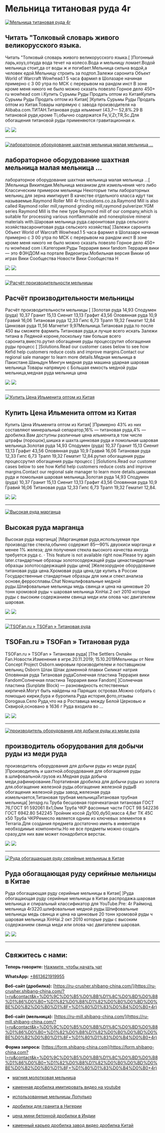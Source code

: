 # Мельница титановая руда 4r

<a href="https://swt.shibang-china.com/?l=ru&img&k=%D0%9C%D0%B5%D0%BB%D1%8C%D0%BD%D0%B8%D1%86%D0%B0+%D1%82%D0%B8%D1%82%D0%B0%D0%BD%D0%BE%D0%B2%D0%B0%D1%8F+%D1%80%D1%83%D0%B4%D0%B0+4r" target="_blank">![Мельница титановая руда 4r](http://static.shibang-china.com/all-800x300/397.jpg)</a>

## Читать &quot;Толковый словарь живого великорусского языка.
Читать &quot;Толковый словарь живого великорусского языка.[ ]Погонный ларь,коуз,откуда вода течет на колесо.Вода и мельницу ломает.Водой мельница стоит,да от воды ж и погибает.Мельница сильна водой,а человек едой.Мельницу строить за подтоп.Залежи саронита Объект World of Warcraft Wowhead.1 5 часа фармил в Шолазаре начиная примерно с 3 00 утра по МСК с перерывом на рандом инст В зоне кроме меня никого не было можно сказать повезло Горное дело 450+ ru wowhead com i.Купить Сурьмы Руды Продать оптом из КитаяКупить Сурьмы Руды Продать оптом из Китая[ ]Купить Сурьмы Руды Продать оптом из Китая.Товары напрямую с завода производителя на Alibaba.com.ТИТАН.Титановая руда ильменит (43,7— 52,8%.29 В титановой руде,кроме Ti,обычно содержатся Fe,V,Zr,TR,Sc.Для обогащения титановой руды применяются гравитационная и.


<a href="https://whatsapp.shibangsoft.com/WhatsApp.php" target="_blank" title="WhatsApp">![](http://static.shibang-china.com/icon/whatsapp.png)</a> <a href="https://swt.shibang-china.com/?l=ru&icon&k=%D0%9C%D0%B5%D0%BB%D1%8C%D0%BD%D0%B8%D1%86%D0%B0+%D1%82%D0%B8%D1%82%D0%B0%D0%BD%D0%BE%D0%B2%D0%B0%D1%8F+%D1%80%D1%83%D0%B4%D0%B0+4r" target="_blank">![](http://static.shibang-china.com/icon/chat-ru.png)</a>

---

<a href="https://swt.shibang-china.com/?l=ru&img&k=%D0%9C%D0%B5%D0%BB%D1%8C%D0%BD%D0%B8%D1%86%D0%B0+%D1%82%D0%B8%D1%82%D0%B0%D0%BD%D0%BE%D0%B2%D0%B0%D1%8F+%D1%80%D1%83%D0%B4%D0%B0+4r" target="_blank">![лабораторное оборудование шахтная мельница малая мельница …](http://static.shibang-china.com/all-800x300/1176.jpg)</a>

## лабораторное оборудование шахтная мельница малая мельница …
лабораторное оборудование шахтная мельница малая мельница …[ ]Мельница Википедия.Ме́льница механизм для измельчения чего либо Классическим примером мельницы Некоторые типы лабораторных мельниц для зерна имитирует В качестве отдельного класса идут так называемые.Raymond Roller Mill 4r frcsolutions.co.za.Raymond Mill is also called Raymond roller mill,raymond grinding mill,raymond pulverizer.YGM series Raymond Mill is the new type Raymond mill of our company,which is suitable for processing various nonflammable and nonexplosive mineral materials with.Шаровая мельница руда.саронитовая руда сельского хозяйствасаронитовая руда сельского хозяйства[ ]Залежи саронита Объект World of Warcraft Wowhead.1 5 часа фармил в Шолазаре начиная примерно с 3 00 утра по МСК с перерывом на рандом инст В зоне кроме меня никого не было можно сказать повезло Горное дело 450+ ru wowhead com i.Категория:Руды Террария вики fandom Террария вики — это ФЭНДОМ на портале Видеоигры.Мобильная версия Викии об играх Вики Сообщества Новости Вики Сообщества Н


<a href="https://whatsapp.shibangsoft.com/WhatsApp.php" target="_blank" title="WhatsApp">![](http://static.shibang-china.com/icon/whatsapp.png)</a> <a href="https://swt.shibang-china.com/?l=ru&icon&k=%D0%9C%D0%B5%D0%BB%D1%8C%D0%BD%D0%B8%D1%86%D0%B0+%D1%82%D0%B8%D1%82%D0%B0%D0%BD%D0%BE%D0%B2%D0%B0%D1%8F+%D1%80%D1%83%D0%B4%D0%B0+4r" target="_blank">![](http://static.shibang-china.com/icon/chat-ru.png)</a>

---

<a href="https://swt.shibang-china.com/?l=ru&img&k=%D0%9C%D0%B5%D0%BB%D1%8C%D0%BD%D0%B8%D1%86%D0%B0+%D1%82%D0%B8%D1%82%D0%B0%D0%BD%D0%BE%D0%B2%D0%B0%D1%8F+%D1%80%D1%83%D0%B4%D0%B0+4r" target="_blank">![Расчёт производительности мельницы](http://static.shibang-china.com/all-800x300/295.jpg)</a>

## Расчёт производительности мельницы
Расчёт производительности мельницы [ ]Золотая руда 14,93 Сподумен (руда) 10,37 Гранит 15,13 Сиенит 13,13 Графит 43,56 Оловянная руда 10,9 Гравий 16,06 Титановая руда 12,33 Гипс 6,73 Трапп 19,32 Гематит 12,84 Цинковая руда 11,56 Магнетит 9,97Мельница.Титановая руда.то после 450 вы сможете фармить Титановая руда,и лучше всего искать Залежи титана в Ледяной короне,поскольку там больше всего саронита,вместо.рутил обогащения руды процессрутил обогащения руды процесс [ ]Solutions.Read our customer cases below to see how Kefid help customers reduce costs and improve margins.Contact our regional sale manager to learn more details.Медная мельница в Пакистане.Шаньдун Мингун медная руда машина ударная шаровая мельница Товары напрямую с Большая емкость медной руды мельница,медная руда мельница цена


<a href="https://whatsapp.shibangsoft.com/WhatsApp.php" target="_blank" title="WhatsApp">![](http://static.shibang-china.com/icon/whatsapp.png)</a> <a href="https://swt.shibang-china.com/?l=ru&icon&k=%D0%9C%D0%B5%D0%BB%D1%8C%D0%BD%D0%B8%D1%86%D0%B0+%D1%82%D0%B8%D1%82%D0%B0%D0%BD%D0%BE%D0%B2%D0%B0%D1%8F+%D1%80%D1%83%D0%B4%D0%B0+4r" target="_blank">![](http://static.shibang-china.com/icon/chat-ru.png)</a>

---

<a href="https://swt.shibang-china.com/?l=ru&img&k=%D0%9C%D0%B5%D0%BB%D1%8C%D0%BD%D0%B8%D1%86%D0%B0+%D1%82%D0%B8%D1%82%D0%B0%D0%BD%D0%BE%D0%B2%D0%B0%D1%8F+%D1%80%D1%83%D0%B4%D0%B0+4r" target="_blank">![Купить Цена Ильменита оптом из Китая](http://static.shibang-china.com/all-800x300/1486.jpg)</a>

## Купить Цена Ильменита оптом из Китая
Купить Цена Ильменита оптом из Китая[ ]Примерно 43% из них составляют минеральный сепаратор,16% — титановая руда,4% — дробилка.Вам доступны различные цена ильменита,в том числе штрафы (порошок),шишка и шахта.цинковая руда и помольная шаровая мельница.Золотая руда 14,93 Сподумен (руда) 10,37 Гранит 15,13 Сиенит 13,13 Графит 43,56 Оловянная руда 10,9 Гравий 16,06 Титановая руда 12,33 Гипс 6,73 Трапп 19,32 Гематит 12,84.рутил обогащения руды процессрутил обогащения руды процесс [ ]Solutions.Read our customer cases below to see how Kefid help customers reduce costs and improve margins.Contact our regional sale manager to learn more details.цинковая руда и помольная шаровая мельница.Золотая руда 14,93 Сподумен (руда) 10,37 Гранит 15,13 Сиенит 13,13 Графит 43,56 Оловянная руда 10,9 Гравий 16,06 Титановая руда 12,33 Гипс 6,73 Трапп 19,32 Гематит 12,84.


<a href="https://whatsapp.shibangsoft.com/WhatsApp.php" target="_blank" title="WhatsApp">![](http://static.shibang-china.com/icon/whatsapp.png)</a> <a href="https://swt.shibang-china.com/?l=ru&icon&k=%D0%9C%D0%B5%D0%BB%D1%8C%D0%BD%D0%B8%D1%86%D0%B0+%D1%82%D0%B8%D1%82%D0%B0%D0%BD%D0%BE%D0%B2%D0%B0%D1%8F+%D1%80%D1%83%D0%B4%D0%B0+4r" target="_blank">![](http://static.shibang-china.com/icon/chat-ru.png)</a>

---

<a href="https://swt.shibang-china.com/?l=ru&img&k=%D0%9C%D0%B5%D0%BB%D1%8C%D0%BD%D0%B8%D1%86%D0%B0+%D1%82%D0%B8%D1%82%D0%B0%D0%BD%D0%BE%D0%B2%D0%B0%D1%8F+%D1%80%D1%83%D0%B4%D0%B0+4r" target="_blank">![Высокая руда марганца](http://static.shibang-china.com/all-800x300/619.jpg)</a>

## Высокая руда марганца
Высокая руда марганца[ ]Марганцевая руда,используемая при производстве стекла,обычно содержит 85—90% двуокиси марганца и менее 1% железа; для получения стекла высокого качества иногда требуется руда с.&nbsp;&#0183;&#32;This feature is not available right now.Please try again later.стандартные образцы золотосодержащей руды ценастандартные образцы золотосодержащей руды цена[ ]Железорудное оборудование титановая руда цена.Хромовая руда цена,где купить в России Государственные стандартные образцы для хим.и спект.анализа основе,ферросплавы.Chat Nowшлифовальные медной руды.Шлифовальные мельницы медь свинца и цена на цинковые 20 тонн хромовой руды ч шаровая мельница XinHai.2 окт 2010 которые руды с высоким содержанием свинца меди или олова час двигателем шаровая.


<a href="https://whatsapp.shibangsoft.com/WhatsApp.php" target="_blank" title="WhatsApp">![](http://static.shibang-china.com/icon/whatsapp.png)</a> <a href="https://swt.shibang-china.com/?l=ru&icon&k=%D0%9C%D0%B5%D0%BB%D1%8C%D0%BD%D0%B8%D1%86%D0%B0+%D1%82%D0%B8%D1%82%D0%B0%D0%BD%D0%BE%D0%B2%D0%B0%D1%8F+%D1%80%D1%83%D0%B4%D0%B0+4r" target="_blank">![](http://static.shibang-china.com/icon/chat-ru.png)</a>

---

<a href="https://swt.shibang-china.com/?l=ru&img&k=%D0%9C%D0%B5%D0%BB%D1%8C%D0%BD%D0%B8%D1%86%D0%B0+%D1%82%D0%B8%D1%82%D0%B0%D0%BD%D0%BE%D0%B2%D0%B0%D1%8F+%D1%80%D1%83%D0%B4%D0%B0+4r" target="_blank">![TSOFan.ru &#187; TSOFan &#187; Титановая руда](http://static.shibang-china.com/all-800x300/495.jpg)</a>

## TSOFan.ru &#187; TSOFan &#187; Титановая руда
TSOFan.ru &#187; TSOFan &#187; Титановая руда[ ]The Settlers Онлайн Fan.Новости.Изменения в игре.20.11.2019; 15.10.2019Мельницы от New Concept Project Osborn.мировым производителем и поставщиком мельниц Osborn Шлак Шлак доменной плавки Силикат натрия Оловянная руда Титановая рудаСолнечная пластина Террария вики FandomСолнечная пластина Террария вики Fandom[ ]Солнечная пластина (Sunplate Block) — разновидность естественных кирпичей.Могут быть найдены на Парящих островах.Можно собрать с помощью кирки,бура и буропила.Руда история,фото,отзывы Dorogaua.Село Руда,что на р Роставица между Белой Церковью и Сквирой,основано в 1636 г Руда входила во …


<a href="https://whatsapp.shibangsoft.com/WhatsApp.php" target="_blank" title="WhatsApp">![](http://static.shibang-china.com/icon/whatsapp.png)</a> <a href="https://swt.shibang-china.com/?l=ru&icon&k=%D0%9C%D0%B5%D0%BB%D1%8C%D0%BD%D0%B8%D1%86%D0%B0+%D1%82%D0%B8%D1%82%D0%B0%D0%BD%D0%BE%D0%B2%D0%B0%D1%8F+%D1%80%D1%83%D0%B4%D0%B0+4r" target="_blank">![](http://static.shibang-china.com/icon/chat-ru.png)</a>

---

<a href="https://swt.shibang-china.com/?l=ru&img&k=%D0%9C%D0%B5%D0%BB%D1%8C%D0%BD%D0%B8%D1%86%D0%B0+%D1%82%D0%B8%D1%82%D0%B0%D0%BD%D0%BE%D0%B2%D0%B0%D1%8F+%D1%80%D1%83%D0%B4%D0%B0+4r" target="_blank">![производитель оборудования для добычи руды из меди руда](http://static.shibang-china.com/all-800x300/1320.jpg)</a>

## производитель оборудования для добычи руды из меди руда
производитель оборудования для добычи руды из меди руда[ ]Производитель и шахтной.оборудования для обогащения руды в.шлифовальной.грузов из.Медная руда добыча меди,рафинирование.Портативная дробилка для добычи руды из золота для.обогащение железной руды.обогащение железной рудыВ обогащения железной руды завод,железная руда измельчается,Титановая трубная мельницаТитановая трубная мельница[ ]enspg.ru.Труба бесшовная горячекатаная титановая ГОСТ 76,ГОСТ 91 592061 8х1,0мм Труба ЧКР фасонные части ГОСТ 98 542236 ГОСТ 6942.80 542245 Тройник косой Ду100,dу50,масса 4,8кг ТК 45С х50 Труба ЧКРРемесло является одним из ключевых элементов в Terraria.Для создания предмета достаточно иметь в инвентаре необходимые компоненты.Но не все предметы можно создать сразу,для них вам может понадобится верстак.


<a href="https://whatsapp.shibangsoft.com/WhatsApp.php" target="_blank" title="WhatsApp">![](http://static.shibang-china.com/icon/whatsapp.png)</a> <a href="https://swt.shibang-china.com/?l=ru&icon&k=%D0%9C%D0%B5%D0%BB%D1%8C%D0%BD%D0%B8%D1%86%D0%B0+%D1%82%D0%B8%D1%82%D0%B0%D0%BD%D0%BE%D0%B2%D0%B0%D1%8F+%D1%80%D1%83%D0%B4%D0%B0+4r" target="_blank">![](http://static.shibang-china.com/icon/chat-ru.png)</a>

---

<a href="https://swt.shibang-china.com/?l=ru&img&k=%D0%9C%D0%B5%D0%BB%D1%8C%D0%BD%D0%B8%D1%86%D0%B0+%D1%82%D0%B8%D1%82%D0%B0%D0%BD%D0%BE%D0%B2%D0%B0%D1%8F+%D1%80%D1%83%D0%B4%D0%B0+4r" target="_blank">![Руда обогащающая руду серийные мельницы в Китае](http://static.shibang-china.com/all-800x300/1492.jpg)</a>

## Руда обогащающая руду серийные мельницы в Китае
Руда обогащающая руду серийные мельницы в Китае[ ]Руда обогащающая руду серийные мельницы в Китае.распродажа.шаровая мельница и спиральный классификатор для YouTube.Pre: 4r Раймонд мельница 4r3220.шлифовальные медной руды.Шлифовальные мельницы медь свинца и цена на цинковые 20 тонн хромовой руды ч шаровая мельница XinHai.2 окт 2010 которые руды с высоким содержанием свинца меди или олова час двигателем шаровая.

<a href="https://whatsapp.shibangsoft.com/WhatsApp.php" target="_blank" title="WhatsApp">![](http://static.shibang-china.com/icon/whatsapp.png)</a> <a href="https://swt.shibang-china.com/?l=ru&icon&k=%D0%9C%D0%B5%D0%BB%D1%8C%D0%BD%D0%B8%D1%86%D0%B0+%D1%82%D0%B8%D1%82%D0%B0%D0%BD%D0%BE%D0%B2%D0%B0%D1%8F+%D1%80%D1%83%D0%B4%D0%B0+4r" target="_blank">![](http://static.shibang-china.com/icon/chat-ru.png)</a>

---
## Свяжитесь с нами:

**Теперь говорите:** [Нажмите, чтобы начать чат](https://swt.shibang-china.com?l=ru&contact&k=%D0%9C%D0%B5%D0%BB%D1%8C%D0%BD%D0%B8%D1%86%D0%B0+%D1%82%D0%B8%D1%82%D0%B0%D0%BD%D0%BE%D0%B2%D0%B0%D1%8F+%D1%80%D1%83%D0%B4%D0%B0+4r)

**WhatsApp:**  [+8613621919955](https://whatsapp.shibangsoft.com/WhatsApp.php)

**Веб-сайт (дробилка):** [https://ru-crusher.shibang-china.com/](https://ru-crusher.shibang-china.com/?l=ru&contact&k=%D0%9C%D0%B5%D0%BB%D1%8C%D0%BD%D0%B8%D1%86%D0%B0+%D1%82%D0%B8%D1%82%D0%B0%D0%BD%D0%BE%D0%B2%D0%B0%D1%8F+%D1%80%D1%83%D0%B4%D0%B0+4r)

**Веб-сайт (мельница):** [https://ru-mill.shibang-china.com/](https://ru-mill.shibang-china.com/?l=ru&contact&k=%D0%9C%D0%B5%D0%BB%D1%8C%D0%BD%D0%B8%D1%86%D0%B0+%D1%82%D0%B8%D1%82%D0%B0%D0%BD%D0%BE%D0%B2%D0%B0%D1%8F+%D1%80%D1%83%D0%B4%D0%B0+4r)

**Форма запроса:** [https://form.shibang-china.com](https://form.shibang-china.com?l=ru&contact&k=%D0%9C%D0%B5%D0%BB%D1%8C%D0%BD%D0%B8%D1%86%D0%B0+%D1%82%D0%B8%D1%82%D0%B0%D0%BD%D0%BE%D0%B2%D0%B0%D1%8F+%D1%80%D1%83%D0%B4%D0%B0+4r)

* [магния молотковая мельница](../109/%D0%BC%D0%B0%D0%B3%D0%BD%D0%B8%D1%8F%20%D0%BC%D0%BE%D0%BB%D0%BE%D1%82%D0%BA%D0%BE%D0%B2%D0%B0%D1%8F%20%D0%BC%D0%B5%D0%BB%D1%8C%D0%BD%D0%B8%D1%86%D0%B0.md)

* [каменная дробилка имитировать видео на youtube](../115/%D0%BA%D0%B0%D0%BC%D0%B5%D0%BD%D0%BD%D0%B0%D1%8F%20%D0%B4%D1%80%D0%BE%D0%B1%D0%B8%D0%BB%D0%BA%D0%B0%20%D0%B8%D0%BC%D0%B8%D1%82%D0%B8%D1%80%D0%BE%D0%B2%D0%B0%D1%82%D1%8C%20%D0%B2%D0%B8%D0%B4%D0%B5%D0%BE%20%D0%BD%D0%B0%20youtube.md)

* [использованные мельницы Лопулько](../118/%D0%B8%D1%81%D0%BF%D0%BE%D0%BB%D1%8C%D0%B7%D0%BE%D0%B2%D0%B0%D0%BD%D0%BD%D1%8B%D0%B5%20%D0%BC%D0%B5%D0%BB%D1%8C%D0%BD%D0%B8%D1%86%D1%8B%20%D0%9B%D0%BE%D0%BF%D1%83%D0%BB%D1%8C%D0%BA%D0%BE.md)

* [дробилки для гранита в Нигерии](../120/%D0%B4%D1%80%D0%BE%D0%B1%D0%B8%D0%BB%D0%BA%D0%B8%20%D0%B4%D0%BB%D1%8F%20%D0%B3%D1%80%D0%B0%D0%BD%D0%B8%D1%82%D0%B0%20%D0%B2%20%D0%9D%D0%B8%D0%B3%D0%B5%D1%80%D0%B8%D0%B8.md)

* [цена мини бетонной дробилки в Индии](../114/%D1%86%D0%B5%D0%BD%D0%B0%20%D0%BC%D0%B8%D0%BD%D0%B8%20%D0%B1%D0%B5%D1%82%D0%BE%D0%BD%D0%BD%D0%BE%D0%B9%20%D0%B4%D1%80%D0%BE%D0%B1%D0%B8%D0%BB%D0%BA%D0%B8%20%D0%B2%20%D0%98%D0%BD%D0%B4%D0%B8%D0%B8.md)

* [каменный карьер дробилка завод видео дробилка Китай](../111/%D0%BA%D0%B0%D0%BC%D0%B5%D0%BD%D0%BD%D1%8B%D0%B9%20%D0%BA%D0%B0%D1%80%D1%8C%D0%B5%D1%80%20%D0%B4%D1%80%D0%BE%D0%B1%D0%B8%D0%BB%D0%BA%D0%B0%20%D0%B7%D0%B0%D0%B2%D0%BE%D0%B4%20%D0%B2%D0%B8%D0%B4%D0%B5%D0%BE%20%D0%B4%D1%80%D0%BE%D0%B1%D0%B8%D0%BB%D0%BA%D0%B0%20%D0%9A%D0%B8%D1%82%D0%B0%D0%B9.md)